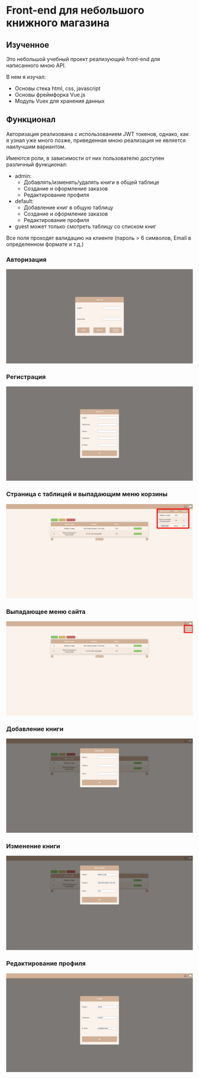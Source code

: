 # Front-end для небольшого книжного магазина


## Изученное

Это небольшой учебный проект реализующий front-end для написанного мною API.

В нем я изучал:
- Основы стека html, css, javascript
- Основы фреймфорка Vue.js
- Модуль Vuex для хранения данных


## Функционал

Авторизация реализована с использованием JWT токенов, однако, как я узнал уже много позже, приведенная мною реализация не является наилучшим вариантом.

Имеются роли, в зависимости от них пользователю доступен различный функционал:
- admin:
    - Добавлять/изменять/удалять книги в общей таблице
    - Создание и оформление заказов
    - Редактирование профиля
- default:
    - Добавление книг в общую таблицу
    - Создание и оформление заказов
    - Редактирование профиля 
- guest может только смотреть таблицу со списком книг

Все поля проходят валидацию на клиенте (пароль > 6 символов, Email в определенном формате и т.д.)

### Авторизация
![Авторизация](Images/Authorization.png "Авторизация")

### Регистрация
![Регистрация](Images/Sign-up.png "Регистрация")

### Страница с таблицей и выпадающим меню корзины
![Таблица и корзина](Images/Order-dropdown.png "Таблица и корзина")

### Выпадающее меню сайта
![Меню сайта](Images/Menu-dropdown.png "Меню сайта")

### Добавление книги
![Добавление книги](Images/Add-book.png "Добавление книги")

### Изменение книги
![Изменение книги](Images/Book-edit.png "Изменение книги")


### Редактирование профиля
![Редактирование профиля](Images/Profile-edit.png    "Редактирование профиля")
